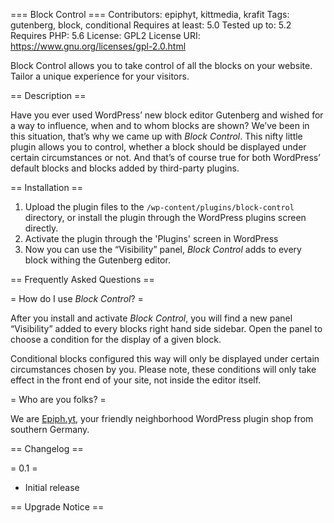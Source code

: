 === Block Control ===
Contributors: epiphyt, kittmedia, krafit
Tags: gutenberg, block, conditional
Requires at least: 5.0
Tested up to: 5.2
Requires PHP: 5.6
License: GPL2
License URI: https://www.gnu.org/licenses/gpl-2.0.html

Block Control allows you to take control of all the blocks on your website. Tailor a unique experience for your visitors.

== Description ==

Have you ever used WordPress’ new block editor Gutenberg and wished for a way to influence, when and to whom blocks are shown? We’ve been in this situation, that’s why we came up with _Block Control_. This nifty little plugin allows you to control, whether a block should be displayed under certain circumstances or not. And that’s of course true for both WordPress’ default blocks and blocks added by third-party plugins.

== Installation ==

1. Upload the plugin files to the `/wp-content/plugins/block-control` directory, or install the plugin through the WordPress plugins screen directly.
1. Activate the plugin through the 'Plugins' screen in WordPress
1. Now you can use the “Visibility” panel, _Block Control_ adds to every block withing the Gutenberg editor.


== Frequently Asked Questions ==

= How do I use _Block Control_? =

After you install and activate _Block Control_, you will find a new panel “Visibility” added to every blocks right hand side sidebar. Open the panel to choose a condition for the display of a given block.

Conditional blocks configured this way will only be displayed under certain circumstances chosen by you. Please note, these conditions will only take effect in the front end of your site, not inside the editor itself.

= Who are you folks? =

We are [Epiph.yt](https://epiph.yt/), your friendly neighborhood WordPress plugin shop from southern Germany.

== Changelog ==

= 0.1 =
* Initial release

== Upgrade Notice ==
